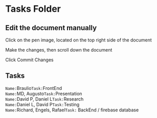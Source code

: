 # Tasks Folder

## Edit the document manually
<p>Click on the pen image, located on the top right side of the document</p>
<p>Make the changes, then scroll down the document</p>
<p>Click Commit Changes</p>

## Tasks

`Name:`Braulio`Task:`FrontEnd <br/>
`Name:`MD, Augusto`Task:`Presentation <br/>
`Name:`David P, Daniel L`Task:`Research <br/>
`Name:`Daniel L, David P`Task:`Testing <br/>
`Name:`Richard, Engels, Rafael`Task:` BackEnd / firebase database <br/>


